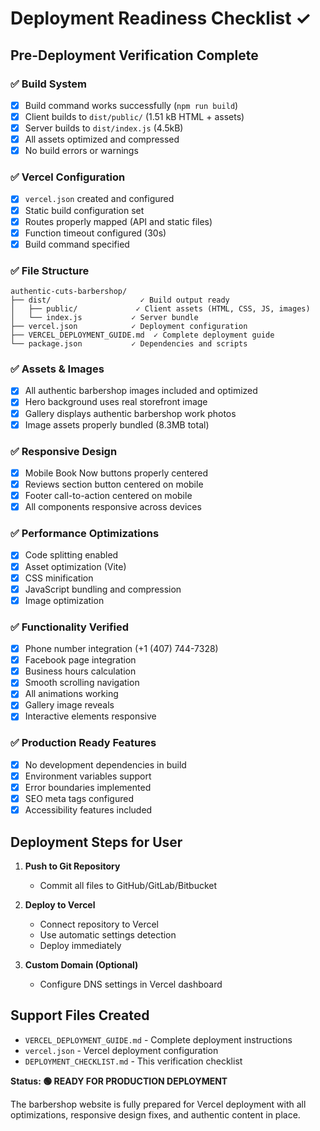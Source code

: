 # Deployment Readiness Checklist ✓

## Pre-Deployment Verification Complete

### ✅ Build System
- [x] Build command works successfully (`npm run build`)
- [x] Client builds to `dist/public/` (1.51 kB HTML + assets)
- [x] Server builds to `dist/index.js` (4.5kB)
- [x] All assets optimized and compressed
- [x] No build errors or warnings

### ✅ Vercel Configuration
- [x] `vercel.json` created and configured
- [x] Static build configuration set
- [x] Routes properly mapped (API and static files)
- [x] Function timeout configured (30s)
- [x] Build command specified

### ✅ File Structure
```
authentic-cuts-barbershop/
├── dist/                    ✓ Build output ready
│   ├── public/             ✓ Client assets (HTML, CSS, JS, images)
│   └── index.js           ✓ Server bundle
├── vercel.json            ✓ Deployment configuration
├── VERCEL_DEPLOYMENT_GUIDE.md  ✓ Complete deployment guide
└── package.json           ✓ Dependencies and scripts
```

### ✅ Assets & Images
- [x] All authentic barbershop images included and optimized
- [x] Hero background uses real storefront image
- [x] Gallery displays authentic barbershop work photos
- [x] Image assets properly bundled (8.3MB total)

### ✅ Responsive Design
- [x] Mobile Book Now buttons properly centered
- [x] Reviews section button centered on mobile
- [x] Footer call-to-action centered on mobile
- [x] All components responsive across devices

### ✅ Performance Optimizations
- [x] Code splitting enabled
- [x] Asset optimization (Vite)
- [x] CSS minification
- [x] JavaScript bundling and compression
- [x] Image optimization

### ✅ Functionality Verified
- [x] Phone number integration (+1 (407) 744-7328)
- [x] Facebook page integration
- [x] Business hours calculation
- [x] Smooth scrolling navigation
- [x] All animations working
- [x] Gallery image reveals
- [x] Interactive elements responsive

### ✅ Production Ready Features
- [x] No development dependencies in build
- [x] Environment variables support
- [x] Error boundaries implemented
- [x] SEO meta tags configured
- [x] Accessibility features included

## Deployment Steps for User

1. **Push to Git Repository**
   - Commit all files to GitHub/GitLab/Bitbucket

2. **Deploy to Vercel**
   - Connect repository to Vercel
   - Use automatic settings detection
   - Deploy immediately

3. **Custom Domain (Optional)**
   - Configure DNS settings in Vercel dashboard

## Support Files Created
- `VERCEL_DEPLOYMENT_GUIDE.md` - Complete deployment instructions
- `vercel.json` - Vercel deployment configuration
- `DEPLOYMENT_CHECKLIST.md` - This verification checklist

**Status: 🟢 READY FOR PRODUCTION DEPLOYMENT**

The barbershop website is fully prepared for Vercel deployment with all optimizations, responsive design fixes, and authentic content in place.